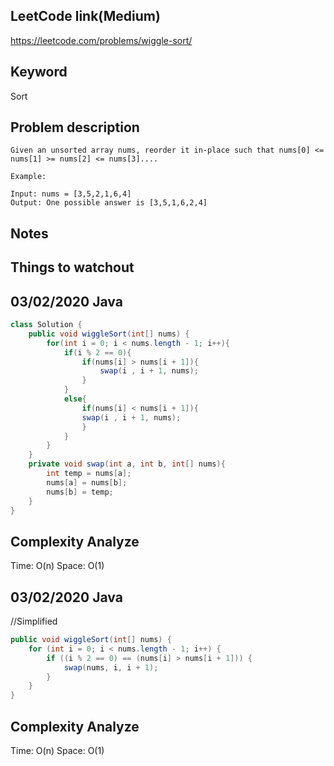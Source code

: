 ## LeetCode link(Medium)
https://leetcode.com/problems/wiggle-sort/

## Keyword
Sort

## Problem description
```
Given an unsorted array nums, reorder it in-place such that nums[0] <= nums[1] >= nums[2] <= nums[3]....

Example:

Input: nums = [3,5,2,1,6,4]
Output: One possible answer is [3,5,1,6,2,4]
```



## Notes


## Things to watchout

## 03/02/2020 Java

```java
class Solution {
    public void wiggleSort(int[] nums) {
        for(int i = 0; i < nums.length - 1; i++){
            if(i % 2 == 0){
                if(nums[i] > nums[i + 1]){
                    swap(i , i + 1, nums);
                }
            }
            else{
                if(nums[i] < nums[i + 1]){
                swap(i , i + 1, nums);
                }
            }
        }
    }
    private void swap(int a, int b, int[] nums){
        int temp = nums[a];
        nums[a] = nums[b];
        nums[b] = temp;
    }
}

```
## Complexity Analyze
Time: O(n)
Space: O(1)

## 03/02/2020 Java
//Simplified
```java
public void wiggleSort(int[] nums) {
    for (int i = 0; i < nums.length - 1; i++) {
        if ((i % 2 == 0) == (nums[i] > nums[i + 1])) {
            swap(nums, i, i + 1);
        }
    }
}
```
## Complexity Analyze
Time: O(n)
Space: O(1)